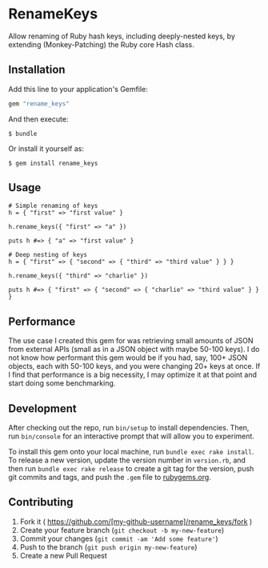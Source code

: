 # RenameKeys

Allow renaming of Ruby hash keys, including deeply-nested keys, by extending (Monkey-Patching) the Ruby core Hash class.

## Installation

Add this line to your application's Gemfile:

```ruby
gem "rename_keys"
```

And then execute:

    $ bundle

Or install it yourself as:

    $ gem install rename_keys

## Usage

```
# Simple renaming of keys
h = { "first" => "first value" }

h.rename_keys({ "first" => "a" })

puts h #=> { "a" => "first value" }
```

```
# Deep nesting of keys
h = { "first" => { "second" => { "third" => "third value" } } }

h.rename_keys({ "third" => "charlie" })

puts h #=> { "first" => { "second" => { "charlie" => "third value" } } }
```

## Performance

The use case I created this gem for was retrieving small amounts of JSON from external APIs (small as in a JSON object with maybe 50-100 keys).
I do not know how performant this gem would be if you had, say, 100+ JSON objects, each with 50-100 keys, and you were changing 20+ keys at once.
If I find that performance is a big necessity, I may optimize it at that point and start doing some benchmarking.

## Development

After checking out the repo, run `bin/setup` to install dependencies. Then, run `bin/console` for an interactive prompt that will allow you to experiment.

To install this gem onto your local machine, run `bundle exec rake install`. To release a new version, update the version number in `version.rb`, and then run `bundle exec rake release` to create a git tag for the version, push git commits and tags, and push the `.gem` file to [rubygems.org](https://rubygems.org).

## Contributing

1. Fork it ( https://github.com/[my-github-username]/rename_keys/fork )
2. Create your feature branch (`git checkout -b my-new-feature`)
3. Commit your changes (`git commit -am 'Add some feature'`)
4. Push to the branch (`git push origin my-new-feature`)
5. Create a new Pull Request
